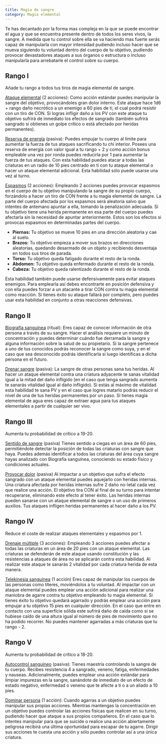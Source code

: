 ```yaml
---
title: Magia de sangre
category: Magia elemental
---
```


Te has decantado por la forma mas compleja en la que se puede encontrar el agua y  que se encuentra presente dentro de todos los seres vivos, la sangre.  A medida que tu control sobre ella se va haciendo mas fuerte serás capaz de manipularla con mayor intensidad pudiendo incluso hacer que se mueva siguiendo tu voluntad dentro del cuerpo de tu objetivo, pudiendo provocar devastadores ataques a sus órganos o estructura o incluso manipularla para arrebatarle el control sobre su cuerpo.

## Rango I

Añade tu rango a todos tus tiros de magia elemental de sangre.

<u>Ataque elemental</u> (2 acciones): Como acción estándar puedes manipular la sangre del objetivo, provocándoles gran dolor interno. Este ataque hace 1d6 + rango daño necrótico a un enemigo a 60 pies de ti, el cual podrá resistir con un tiro de CON. Si logras infligir daño a los PV con este ataque tu objetivo sufrirá de inmediato los efectos de sangrado (también sufrirá sangrado si obtienes un golpe crítico o está afectado por heridas permanentes).

<u>Reserva de energía</u> (pasiva): Puedes empujar tu cuerpo al límite para aumentar la fuerza de tus ataques sacrificando tu chi interior. Posees una reserva de energía con valor igual a tu rango + 2 y como acción bonus empleable una vez por ronda puedes reducirla por 1 para aumentar la fuerza de tus ataques. Con esta habilidad puedes atacar a todas las criaturas en un radio de 10 pies centrado en ti con tu ataque elemental o hacer un ataque elemental adicional. Esta habilidad sólo puede usarse una vez al turno.

<u>Espasmos</u> (2 acciones): Empleando 2 acciones puedes provocar espasmos en el cuerpo de tu objetivo manipulando la sangre de su propio cuerpo, forzándolo a hacer un tiro de CON frente a tu magia elemental de sangre. La parte del cuerpo afectada por los espasmos será aleatoria salvo que intentes de antemano apuntar a ella, tomando la penalización adecuada. Si tu objetivo tiene una herida permanente en esa parte del cuerpo puedes afectarla sin la necesidad de apuntar anteriormente. Estos son los efectos si provocas espasmos en determinadas partes del cuerpo.

- **Piernas:** Tu objetivo se mueve 10 pies en una dirección aleatoria y cae al suelo.
- **Brazos:** Tu objetivo empieza a mover sus brazos en direcciones aleatorias, quedando desarmado de un objeto y recibiendo desventaja en todos sus tiros de parada.
- **Torso:** Tu objetivo queda fatigado durante el resto de la ronda. 
- **Abdomen:** Tu objetivo queda enfermado durante el resto de la ronda.
- **Cabeza:** Tu objetivo queda ralentizado durante el resto de la ronda.

Esta habilidad también puede usarse defensivamente para evitar ataques enemigos. Para emplearla así debes encontrarte en posición defensiva y con ella puedes forzar a un atacante a tirar CON contra tu magia elemental como reacción. Si tienes éxito su ataque fallará por completo, pero puedes usar esta habilidad en conjunto a otras reacciones defensivas.

## Rango II

<u>Biografía sanguínea</u> (ritual): Eres capaz de conocer información de otra persona a través de su sangre. Hacer el análisis requiere un minuto de concentración y puedes determinar cuándo fue derramada la sangre y alguna información sobre la salud de su propietario. Si la sangre pertenece a uno de tus conocidos podrás reconocer la sangre como suya, y en el caso que sea desconocido podrás identificarla si luego identificas a dicha persona en el futuro.

<u>Drenar sangre</u> (pasiva): La sangre de otras personas sana tus heridas. Al hacer un ataque elemental contra una criatura adyacente te sanas vitalidad igual a la mitad del daño infligido (en el caso que tenga sangrado aumenta te sanarás vitalidad igual al daño infligido). Si estás al máximo de vitalidad esta habilidad te sana PV y en el caso que logres matarlo podrás reducir el nivel de una de tus heridas permanentes por un paso. Si tienes magia elemental de agua eres capaz de extraer agua para tus ataques elementales a partir de cualquier ser vivo.

## Rango III

Aumenta tu probabilidad de crítico a 19-20. 

<u>Sentido de sangre</u> (pasiva) Tienes sentido a ciegas en un área de 60 pies, permitiéndote detectar la posición de todas las criaturas con sangre que haya. Puedes además identificar a todos las criaturas del área cuya sangre hayas analizado con Biografía sanguínea, conociendo su estado físico y condiciones actuales.

<u>Provocar dolor</u> (pasiva) Al impactar a un objetivo que sufra el efecto sangrado con un ataque elemental puedes aquejarlo con heridas internas. Una criatura afectada por heridas internas sufre 2 daño no-letal cada vez que realice una acción. El objetivo tira CON al final de su turno para intentar recuperarse, eliminando este efecto al tener éxito. Las heridas internas pueden sanarse con un ataque elemental de sangre o un uso de primeros auxilios. Tus ataques infligen heridas permanentes al hacer daño a los PV.

## Rango IV

Reduce el coste de realizar ataques elementales y espasmos por 1.

<u>Drenaje múltiple</u> (3 acciones): Empleando 3 acciones puedes afectar a todas las criaturas en un área de 20 pies con un ataque elemental. Las criaturas se defenderán de este ataque usando constitución y las resistencias a ataques de área no se aplicarán contra esta habilidad. Al realizar este ataque te sanarás 2 vitalidad por cada criatura herida de esta manera.

<u>Telekinesia sanguínea</u> (1 acción) Eres capaz de manipular los cuerpos de las personas como títeres, moviéndolos a tu voluntad. Al impactar con un ataque elemental puedes emplear una acción adicional para realizar una maniobra de agarre contra tu objetivo empleando tu magia elemental. Si tienes éxito tu objetivo quedará agarrado y podrás emplear una acción para empujar a tu objetivo 15 pies en cualquier dirección. En el caso que entre en contacto con una superfície sólida este sufrirá daño de caída como si se hubiese caído de una altura igual al número de pies de movimiento que no ha podido recorrer. No puedes mantener agarradas a más criaturas que tu rango - 2.

## Rango V 

Aumenta tu probabilidad de crítico a 18-20.

<u>Autocontrol sanguíneo</u> (pasiva): Tienes maestría controlando la sangre de tu cuerpo. Recibes resistencia 4 a sangrado, veneno, fatiga, enfermedades y nauseas. Adicionalmente, puedes emplear una acción estándar para limpiar impurezas en la sangre, sanándote de inmediato de un efecto de estado negativo, enfermedad o veneno que te afecte a ti o a un aliado a 10 pies.

<u>Dominar persona</u> (1 acción): Cuando agarras a un objetivo puedes manipular sus propias acciones. Mientras mantengas la concentración en un objetivo puedes controlar las acciones físicas que realicen en su turno, pudiendo hacer que ataque a sus propios compañeros. En el caso que lo intentes manipular para que se suicide o realice una acción abiertamente peligrosa recibirá una última oportunidad para escapar de tu agarre. Dirigir sus acciones te cuesta una acción y sólo puedes controlar así a una única criatura.